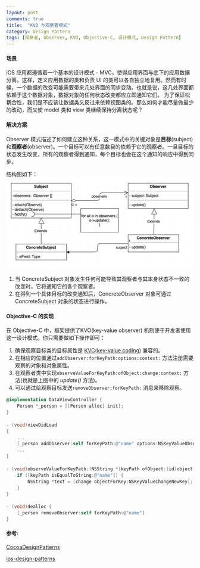 ```yaml
---
layout: post
comments: true
title:  "KVO 与观察者模式"
category: Design Pattern
tags: [观察者, observer, KVO, Objective-C, 设计模式, Design Pattern]
---
```


#### 场景

iOS 应用都遵循着一个基本的设计模式 - MVC，使得应用界面与底下的应用数据分离。这样，定义应用数据的类和负责 UI 的类可以各自独立地复用。然而有时候，一个数据的改变可能需要带来几处界面的同步变动。也就是说，这几处界面都依赖于这个数据对象，数据对象的任何状态改变都应立即通知它们。 为了保证松耦合性，我们是不应该让数据类又反过来依赖视图类的。那么如何才能尽量做最少的改动，而又使 model 类和 view 类继续保持分离状态呢？

#### 解决方案

Observer 模式描述了如何建立这种关系，这一模式中的关键对象是**目标**(subject)和**观察者**(observer)。一个目标可以有任意数目的依赖于它的观察者。一旦目标的状态发生改变，所有的观察者得到通知，每个目标也会在这个通知的响应中得到同步。

结构图如下：
![](/assets/diagrams/diagram-01.png)

1. 当 ConcreteSubject 对象发生任何可能导致其观察者与其本身状态不一致的改变时，它将通知它的各个观察者。
2. 在得到一个具体目标的改变通知后，ConcreteObserver 对象可通过 ConcreteSubject 对象的状态进行操作。

#### Objective-C 的实现

在 Objective-C 中，框架提供了KVO(key-value observer) 机制便于开发者使用这一设计模式。你只需要做如下操作即可：

1. 确保观察目标类的目标属性是 [KVC(key-value coding)](https://developer.apple.com/library/ios/DOCUMENTATION/Cocoa/Conceptual/KeyValueCoding/Articles/KeyValueCoding.html#//apple_ref/doc/uid/10000107i) 兼容的。
2. 在相应的位置通过`addObserver:forKeyPath:options:context:` 方法注册需要观察的对象和对象属性。
3. 在观察者类中实现`observeValueForKeyPath:ofObject:change:context:` 方法(也就是上图中的 *update()* 方法)。
4. 可以通过给观察目标发送`removeObserver:forKeyPath:` 消息来移除观察。

<!-- more -->

```Objective-C
@implementation DataViewController {
	Person *_person = [[Person alloc] init];
}

- (void)viewDidLoad
{
	...
	[_person addObserver:self forKeyPath:@"name" options:NSKeyValueObservingOptionNew context:nil];
	...
}

- (void)observeValueForKeyPath:(NSString *)keyPath ofObject:(id)object change:(NSDictionary *)change context:(void *)context {
    if ([keyPath isEqualToString:@"name"]) {
        NSString *text = [change objectForKey:NSKeyValueChangeNewKey];
    }
}

- (void)dealloc {
    [_person removeObserver:self forKeyPath:@"name"]
}
```

#### 参考:

[CocoaDesignPatterns](https://developer.apple.com/legacy/library/documentation/Cocoa/Conceptual/CocoaFundamentals/CocoaDesignPatterns/CocoaDesignPatterns.html#//apple_ref/doc/uid/TP40002974-CH6-SW25)

[ios-design-patterns](http://www.raywenderlich.com/46988/ios-design-patterns)
